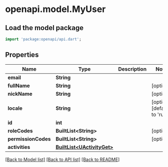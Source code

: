 # openapi.model.MyUser

## Load the model package
```dart
import 'package:openapi/api.dart';
```

## Properties
Name | Type | Description | Notes
------------ | ------------- | ------------- | -------------
**email** | **String** |  | 
**fullName** | **String** |  | [optional] 
**nickName** | **String** |  | [optional] 
**locale** | **String** |  | [optional] [default to 'ru']
**id** | **int** |  | 
**roleCodes** | **BuiltList&lt;String&gt;** |  | [optional] 
**permissionCodes** | **BuiltList&lt;String&gt;** |  | [optional] 
**activities** | [**BuiltList&lt;UActivityGet&gt;**](UActivityGet.md) |  | 

[[Back to Model list]](../README.md#documentation-for-models) [[Back to API list]](../README.md#documentation-for-api-endpoints) [[Back to README]](../README.md)



